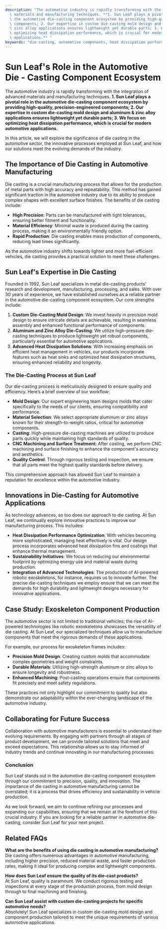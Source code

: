 ```yaml
---
description: "The automotive industry is rapidly transforming with the integration of advanced\
  \ materials and manufacturing techniques. **1. Sun Leaf plays a pivotal role in\
  \ the automotive die-casting component ecosystem by providing high-quality, precision-engineered\
  \ components; 2. Our expertise in custom die-casting mold design and aluminum &\
  \ zinc alloy applications ensures lightweight yet durable parts; 3. We focus on\
  \ optimizing heat dissipation performance, which is crucial for modern automotive\
  \ applications.** "
keywords: "die casting, automotive components, heat dissipation performance, heat sink"
---
```

# Sun Leaf's Role in the Automotive Die - Casting Component Ecosystem

The automotive industry is rapidly transforming with the integration of advanced materials and manufacturing techniques. **1. Sun Leaf plays a pivotal role in the automotive die-casting component ecosystem by providing high-quality, precision-engineered components; 2. Our expertise in custom die-casting mold design and aluminum & zinc alloy applications ensures lightweight yet durable parts; 3. We focus on optimizing heat dissipation performance, which is crucial for modern automotive applications.** 

In this article, we will explore the significance of die casting in the automotive sector, the innovative processes employed at Sun Leaf, and how our solutions meet the evolving demands of the industry.

## The Importance of Die Casting in Automotive Manufacturing

Die casting is a crucial manufacturing process that allows for the production of metal parts with high accuracy and repeatability. This method has gained significant traction in the automotive industry due to its ability to produce complex shapes with excellent surface finishes. The benefits of die casting include:

- **High Precision**: Parts can be manufactured with tight tolerances, ensuring better fitment and functionality.
- **Material Efficiency**: Minimal waste is produced during the casting process, making it an environmentally friendly option.
- **Rapid Production**: Die casting enables mass production of components, reducing lead times significantly.

As the automotive industry shifts towards lighter and more fuel-efficient vehicles, die casting provides a practical solution to meet these challenges.

## Sun Leaf's Expertise in Die Casting

Founded in 1992, Sun Leaf specializes in metal die-casting products' research and development, manufacturing, processing, and sales. With over 30 years of experience, we have established ourselves as a reliable partner in the automotive die-casting component ecosystem. Our core strengths include:

1. **Custom Die-Casting Mold Design**: We invest heavily in precision mold design to ensure intricate details are achievable, resulting in seamless assembly and enhanced functional performance of components.
2. **Aluminum and Zinc Alloy Die-Casting**: We utilize high-pressure die-casting techniques to produce lightweight yet robust components, particularly essential for automotive applications.
3. **Advanced Heat Dissipation Solutions**: With increasing emphasis on efficient heat management in vehicles, our products incorporate features such as heat sinks and optimized heat dissipation structures, ensuring enhanced reliability and longevity.

### The Die-Casting Process at Sun Leaf

Our die-casting process is meticulously designed to ensure quality and efficiency. Here’s a brief overview of our workflow:

- **Mold Design**: Our expert engineering team designs molds that cater specifically to the needs of our clients, ensuring compatibility and performance.
- **Material Selection**: We select appropriate aluminum or zinc alloys known for their strength-to-weight ratios, critical for automotive components.
- **Casting**: High-pressure die-casting machines are utilized to produce parts quickly while maintaining high standards of quality.
- **CNC Machining and Surface Treatment**: After casting, we perform CNC machining and surface finishing to enhance the component's accuracy and aesthetics.
- **Quality Control**: Through rigorous testing and inspection, we ensure that all parts meet the highest quality standards before delivery.

This comprehensive approach has allowed Sun Leaf to maintain a reputation for excellence within the automotive industry.

## Innovations in Die-Casting for Automotive Applications

As technology advances, so too does our approach to die casting. At Sun Leaf, we continually explore innovative practices to improve our manufacturing process. This includes:

- **Heat Dissipation Performance Optimization**: With vehicles becoming more sophisticated, managing heat effectively is vital. Our design process incorporates advanced heat dissipation fins and coatings that enhance thermal management.
- **Sustainability Initiatives**: We focus on reducing our environmental footprint by optimizing energy use and material waste during production.
- **Integration of Advanced Technologies**: The production of AI-powered robotic exoskeletons, for instance, requires us to innovate further. The precise die-casting techniques we employ ensure that we can meet the demands for high durability and lightweight designs necessary for innovative applications.

## Case Study: Exoskeleton Component Production

The automotive sector is not limited to traditional vehicles; the rise of AI-powered technologies like robotic exoskeletons showcases the versatility of die casting. At Sun Leaf, our specialized techniques allow us to manufacture components that meet the rigorous demands of these applications. 

For example, our process for exoskeleton frames includes:

- **Precision Mold Design**: Creating custom molds that accommodate complex geometries and weight constraints.
- **Durable Materials**: Utilizing high-strength aluminum or zinc alloys to ensure longevity and robustness.
- **Enhanced Machining**: Post-casting operations ensure that components fit precisely and meet safety regulations.

These practices not only highlight our commitment to quality but also demonstrate our adaptability within the ever-changing landscape of the automotive industry.

## Collaborating for Future Success

Collaboration with automotive manufacturers is essential to understand their evolving requirements. By engaging with partners through all stages of product development, we can provide tailored solutions that meet and exceed expectations. This relationship allows us to stay informed of industry trends and continue innovating in our manufacturing processes.

### Conclusion

Sun Leaf stands out in the automotive die-casting component ecosystem through our commitment to precision, quality, and innovation. The importance of die casting in automotive manufacturing cannot be overstated; it is a process that drives efficiency and sustainability in vehicle production. 

As we look forward, we aim to continue refining our processes and expanding our capabilities, ensuring that we remain at the forefront of this crucial industry. If you are looking for a reliable partner in automotive die-casting, consider Sun Leaf for your next project.

## Related FAQs

**What are the benefits of using die casting in automotive manufacturing?**  
Die casting offers numerous advantages in automotive manufacturing, including higher precision, reduced material waste, and faster production rates, making it ideal for producing complex and lightweight components.

**How does Sun Leaf ensure the quality of its die-cast products?**  
At Sun Leaf, quality is paramount. We conduct rigorous testing and inspections at every stage of the production process, from mold design through to final machining and finishing.

**Can Sun Leaf assist with custom die-casting projects for specific automotive needs?**  
Absolutely! Sun Leaf specializes in custom die-casting mold design and component production tailored to meet the unique requirements of various automotive applications.
